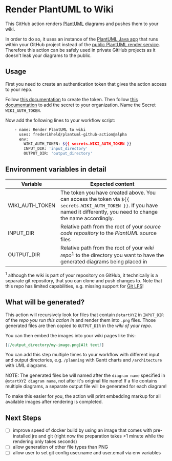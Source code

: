 # Render PlantUML to Wiki

This GitHub action renders [PlantUML](https://plantuml.com/) diagrams and pushes them to your wiki.

In order to do so, it uses an instance of the [PlantUML Java app](https://plantuml.com/download) that runs within your GitHub project instead of the [public PlantUML render service](http://www.plantuml.com/plantuml/uml/). Therefore this action can be safely used in private GitHub projects as it doesn't leak your diagrams to the public.

## Usage

First you need to create an authentication token that gives the action access to your repo.

Follow [this documentation](https://docs.github.com/en/github/authenticating-to-github/creating-a-personal-access-token) to create the token. Then follow [this documentation](https://docs.github.com/en/actions/configuring-and-managing-workflows/creating-and-storing-encrypted-secrets) to add the secret to your organization. Name the Secret `WIKI_AUTH_TOKEN`.

Now add the following lines to your workflow script:

```sh
    - name: Render PlantUML to wiki
      uses: frederikheld/plantuml-github-action@alpha
      env:
        WIKI_AUTH_TOKEN: ${{ secrets.WIKI_AUTH_TOKEN }}
        INPUT_DIR: 'input_directory'
        OUTPUT_DIR: 'output_directory'
```

## Environment variables in detail

| Variable | Expected content |
| - | - |
| WIKI_AUTH_TOKEN | The token you have created above. You can access the token via `${{ secrets.WIKI_AUTH_TOKEN }}`. If you have named it differently, you need to change the name accordingly.
| INPUT_DIR | Relative path from the root of your _source code repository_ to the _PlantUML_ source files |
| OUTPUT_DIR | Relative path from the root of your _wiki repo_<sup>1</sup> to the directory you want to have the generated diagrams being placed in

<sup>1</sup> although the wiki is part of your repository on GitHub, it technically is a separate git repository, that you can clone and push changes to. Note that this repo has limited capabilities, e.g. missing support for [Git LFS](https://git-lfs.github.com/)!

## What will be generated?

This action will recursively look for files that contain `@startXYZ` in `INPUT_DIR` of the _repo you run this action in_ and render them into `.png` files. Those generated files are then copied to `OUTPUT_DIR` in the _wiki of your repo_.

You can then embed the images into your wiki pages like this:

```md
[[/output_directory/my-image.png|Alt text]]
```

You can add this step multiple times to your workflow with different input and output directories, e.g. `/planning` with Gantt charts and `/architecture` with UML diagrams.

NOTE: The generated files be will named after the `diagram name` specified in `@startXYZ diagram name`, not after it's original file name! If a file contains multiple diagrams, a separate output file will be generated for each diagram!

To make this easier for you, the action will print embedding markup for all available images after rendering is completed.

## Next Steps

- [ ] improve speed of docker build by using an image that comes with pre-installed jre and git (right now the preparation takes >1 minute while the rendering only takes seconds)
- [ ] allow generation of other file types than PNG
- [ ] allow user to set git config user.name and user.email via env variables
